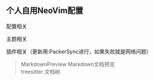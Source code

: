 ## 个人自用NeoVim配置

配置相关    
>

主题相关    
>

插件相关（更新用:PackerSync进行，如果失败就是网络问题）     
>MarkdownPreview    Markdown文档预览    
treesitter          文档树  
